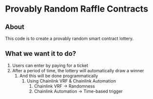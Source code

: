 # Provably Random Raffle Contracts

## About
This code is to create a provably random smart contract lottery.

## What we want it to do?

1. Users can enter by paying for a ticket
2. After a period of time, the lottery will automatically draw a winner
   1. And this will be done programmatically
      1. Using Chainlink VRF & Chainlink Automation
         1. Chainlink VRF -> Randomness
         2. Chainlink Automation -> Time-based trigger